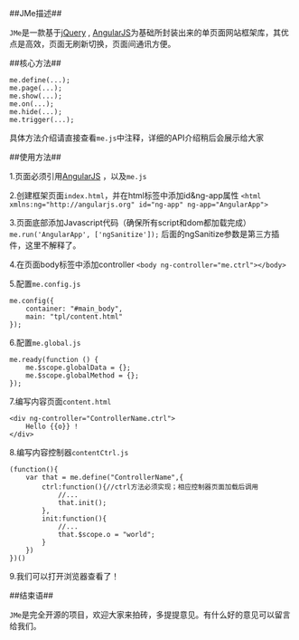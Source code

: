 ##JMe描述##

`JMe`是一款基于[jQuery](http://jquery.com/) , [AngularJS](https://angularjs.org/)为基础所封装出来的单页面网站框架库，其优点是高效，页面无刷新切换，页面间通讯方便。

##核心方法##

	me.define(...);
	me.page(...);
	me.show(...);
	me.on(...);
	me.hide(...);
	me.trigger(...);
具体方法介绍请直接查看`me.js`中注释，详细的API介绍稍后会展示给大家

##使用方法##

1.页面必须引用[AngularJS](https://angularjs.org/) ，以及`me.js`

2.创建框架页面`index.html`，并在html标签中添加id&ng-app属性 `<html xmlns:ng="http://angularjs.org" id="ng-app" ng-app="AngularApp">` 

3.页面底部添加Javascript代码（确保所有script和dom都加载完成）`me.run('AngularApp', ['ngSanitize']);` 后面的ngSanitize参数是第三方插件，这里不解释了。

4.在页面body标签中添加controller `<body ng-controller="me.ctrl"></body>`

5.配置`me.config.js` 

	me.config({
		container: "#main_body",
		main: "tpl/content.html"
	});

6.配置`me.global.js`

	me.ready(function () {
		me.$scope.globalData = {};
		me.$scope.globalMethod = {};
	});

7.编写内容页面`content.html`

	<div ng-controller="ControllerName.ctrl">
		Hello {{o}} !
	</div>


8.编写内容控制器`contentCtrl.js`

	(function(){
		var that = me.define("ControllerName",{
			ctrl:function(){//ctrl方法必须实现；相应控制器页面加载后调用
				//...
				that.init();
			},
			init:function(){
				//...
				that.$scope.o = "world";
			}
		})
	})()
	

9.我们可以打开浏览器查看了！


##结束语##

`JMe`是完全开源的项目，欢迎大家来拍砖，多提提意见。有什么好的意见可以留言给我们。